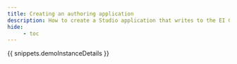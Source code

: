 ```yaml
---
title: Creating an authoring application
description: How to create a Studio application that writes to the EI Graph.
hide:
     - toc
---
```



{{ snippets.demoInstanceDetails }}
